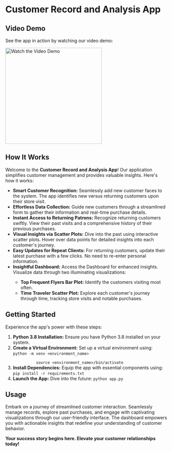 <!DOCTYPE html>
<html>

<body>
  <div class="container">
    <h1><strong>Customer Record and Analysis App</strong></h1>
    <div class="section">
      <h2><strong>Video Demo</strong></h2>
      <p>See the app in action by watching our video demo:</p>
      <a href="https://github.com/Ahmed-Raza-Khanzada/FaceRecognitionForStoreCustomersTracking-Webapp/assets/50530895/83686f2e-43e4-42c0-98a0-6fe819856315">
        <img src="video-demo-thumbnail.png" alt="Watch the Video Demo" width="300" height="auto">
      </a>
    </div>
    <div class="section">
      <h2><strong>How It Works</strong></h2>
      <p>Welcome to the <strong>Customer Record and Analysis App</strong>! Our application simplifies customer management and provides valuable insights. Here's how it works:</p>
      <ul>
        <li><strong>Smart Customer Recognition:</strong> Seamlessly add new customer faces to the system. The app identifies new versus returning customers upon their store visit.</li>
        <li><strong>Effortless Data Collection:</strong> Guide new customers through a streamlined form to gather their information and real-time purchase details.</li>
        <li><strong>Instant Access to Returning Patrons:</strong> Recognize returning customers swiftly. View their past visits and a comprehensive history of their previous purchases.</li>
        <li><strong>Visual Insights via Scatter Plots:</strong> Dive into the past using interactive scatter plots. Hover over data points for detailed insights into each customer's journey.</li>
        <li><strong>Easy Updates for Repeat Clients:</strong> For returning customers, update their latest purchase with a few clicks. No need to re-enter personal information.</li>
        <li><strong>Insightful Dashboard:</strong> Access the Dashboard for enhanced insights. Visualize data through two illuminating visualizations:</li>
        <ul>
          <li><strong>Top Frequent Flyers Bar Plot:</strong> Identify the customers visiting most often.</li>
          <li><strong>Time Traveler Scatter Plot:</strong> Explore each customer's journey through time, tracking store visits and notable purchases.</li>
        </ul>
      </ul>
    </div>
    <div class="section">
      <h2><strong>Getting Started</strong></h2>
      <p>Experience the app's power with these steps:</p>
      <ol>
        <li><strong>Python 3.8 Installation:</strong> Ensure you have Python 3.8 installed on your system.</li>
        <li><strong>Create a Virtual Environment:</strong> Set up a virtual environment using:
          <code>python -m venv &lt;environment_name&gt;<br>
          source &lt;environment_name&gt;/bin/activate</code></li>
        <li><strong>Install Dependencies:</strong> Equip the app with essential components using:
          <code>pip install -r requirements.txt</code></li>
        <li><strong>Launch the App:</strong> Dive into the future:
          <code>python app.py</code></li>
      </ol>
    </div>
    <div class="section">
      <h2><strong>Usage</strong></h2>
      <p>Embark on a journey of streamlined customer interaction. Seamlessly manage records, explore past purchases, and engage with captivating visualizations through our user-friendly interface. The dashboard empowers you with actionable insights that redefine your understanding of customer behavior.</p>
      <p><strong>Your success story begins here. Elevate your customer relationships today!</strong></p>
    </div>
  </div>
</body>
</html>
